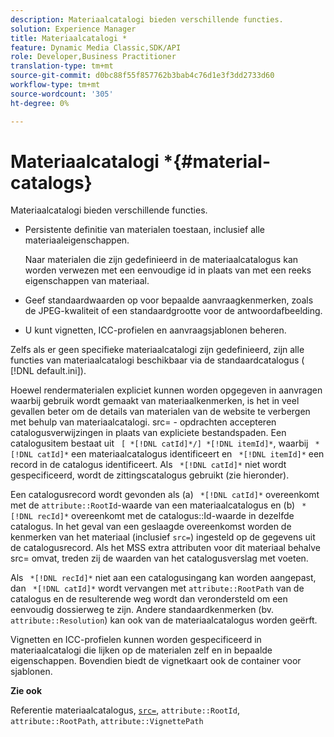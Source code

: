 ```yaml
---
description: Materiaalcatalogi bieden verschillende functies.
solution: Experience Manager
title: Materiaalcatalogi *
feature: Dynamic Media Classic,SDK/API
role: Developer,Business Practitioner
translation-type: tm+mt
source-git-commit: d0bc88f55f857762b3bab4c76d1e3f3dd2733d60
workflow-type: tm+mt
source-wordcount: '305'
ht-degree: 0%

---
```



# Materiaalcatalogi *{#material-catalogs}

Materiaalcatalogi bieden verschillende functies.

* Persistente definitie van materialen toestaan, inclusief alle materiaaleigenschappen.

   Naar materialen die zijn gedefinieerd in de materiaalcatalogus kan worden verwezen met een eenvoudige id in plaats van met een reeks eigenschappen van materiaal.
* Geef standaardwaarden op voor bepaalde aanvraagkenmerken, zoals de JPEG-kwaliteit of een standaardgrootte voor de antwoordafbeelding.
* U kunt vignetten, ICC-profielen en aanvraagsjablonen beheren.

Zelfs als er geen specifieke materiaalcatalogi zijn gedefinieerd, zijn alle functies van materiaalcatalogi beschikbaar via de standaardcatalogus ( [!DNL default.ini]).

Hoewel rendermaterialen expliciet kunnen worden opgegeven in aanvragen waarbij gebruik wordt gemaakt van materiaalkenmerken, is het in veel gevallen beter om de details van materialen van de website te verbergen met behulp van materiaalcatalogi. src= - opdrachten accepteren catalogusverwijzingen in plaats van expliciete bestandspaden. Een catalogusitem bestaat uit ` [ *[!DNL catId]*/] *[!DNL itemId]*`, waarbij ` *[!DNL catId]*` een materiaalcatalogus identificeert en ` *[!DNL itemId]*` een record in de catalogus identificeert. Als ` *[!DNL catId]*` niet wordt gespecificeerd, wordt de zittingscatalogus gebruikt (zie hieronder).

Een catalogusrecord wordt gevonden als (a) ` *[!DNL catId]*` overeenkomt met de `attribute::RootId`-waarde van een materiaalcatalogus en (b) ` *[!DNL recId]*` overeenkomt met de catalogus::Id-waarde in dezelfde catalogus. In het geval van een geslaagde overeenkomst worden de kenmerken van het materiaal (inclusief `src=`) ingesteld op de gegevens uit de catalogusrecord. Als het MSS extra attributen voor dit materiaal behalve src= omvat, treden zij de waarden van het catalogusverslag met voeten.

Als ` *[!DNL recId]*` niet aan een catalogusingang kan worden aangepast, dan ` *[!DNL catId]*` wordt vervangen met `attribute::RootPath` van de catalogus en de resulterende weg wordt dan verondersteld om een eenvoudig dossierweg te zijn. Andere standaardkenmerken (bv. `attribute::Resolution`) kan ook van de materiaalcatalogus worden geërft.

Vignetten en ICC-profielen kunnen worden gespecificeerd in materiaalcatalogi die lijken op de materialen zelf en in bepaalde eigenschappen. Bovendien biedt de vignetkaart ook de container voor sjablonen.

**Zie ook**

Referentie materiaalcatalogus, [ `src=`](../../../../../../ir-api/http-protocol/image-rendering-api-ref/c-ir-http-protocol-ref/c-ir-http-protocol-command-reference/r-ir-src.md#reference-62c98abad22149d68d405ed6aaff8272), `attribute::RootId`, `attribute::RootPath`, `attribute::VignettePath`
